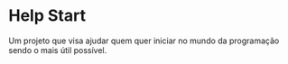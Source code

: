 # Help Start
Um projeto que visa ajudar quem quer iniciar no mundo da programação sendo o mais útil possível.
